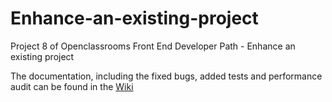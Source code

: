 # Enhance-an-existing-project
Project 8 of Openclassrooms Front End Developer Path - Enhance an existing project

The documentation, including the fixed bugs, added tests and performance audit can be found in the [Wiki](https://github.com/julialeduc/Enhance-an-existing-project/wiki)

